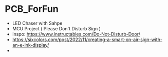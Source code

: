 # PCB_ForFun

* LED Chaser with Sahpe
* MCU Project ( Please Don't Disturb Sign )
* inspo: https://www.instructables.com/Do-Not-Disturb-Door/
* https://sixcolors.com/post/2022/11/creating-a-smart-on-air-sign-with-an-e-ink-display/
* 
